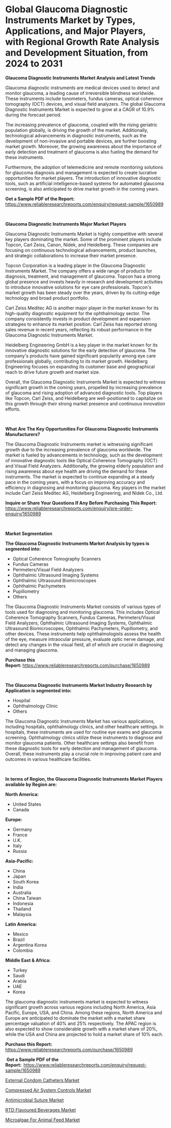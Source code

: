 <p><h1>Global Glaucoma Diagnostic Instruments Market by Types, Applications, and Major Players, with Regional Growth Rate Analysis and Development Situation, from 2024 to 2031</h1></p><p><strong>Glaucoma Diagnostic Instruments Market Analysis and Latest Trends</strong></p>
<p><p>Glaucoma diagnostic instruments are medical devices used to detect and monitor glaucoma, a leading cause of irreversible blindness worldwide. These instruments include tonometers, fundus cameras, optical coherence tomography (OCT) devices, and visual field analyzers. The global Glaucoma Diagnostic Instruments Market is expected to grow at a CAGR of 10.9% during the forecast period.</p><p>The increasing prevalence of glaucoma, coupled with the rising geriatric population globally, is driving the growth of the market. Additionally, technological advancements in diagnostic instruments, such as the development of non-invasive and portable devices, are further boosting market growth. Moreover, the growing awareness about the importance of early detection and treatment of glaucoma is also fueling the demand for these instruments.</p><p>Furthermore, the adoption of telemedicine and remote monitoring solutions for glaucoma diagnosis and management is expected to create lucrative opportunities for market players. The introduction of innovative diagnostic tools, such as artificial intelligence-based systems for automated glaucoma screening, is also anticipated to drive market growth in the coming years.</p></p>
<p><strong>Get a Sample PDF of the Report:&nbsp;</strong> <a href="https://www.reliableresearchreports.com/enquiry/request-sample/1650989">https://www.reliableresearchreports.com/enquiry/request-sample/1650989</a></p>
<p>&nbsp;</p>
<p><strong>Glaucoma Diagnostic Instruments Major Market Players</strong></p>
<p><p>Glaucoma Diagnostic Instruments Market is highly competitive with several key players dominating the market. Some of the prominent players include Topcon, Carl Zeiss, Canon, Nidek, and Heidelberg. These companies are focusing on continuous technological advancements, product launches, and strategic collaborations to increase their market presence.</p><p>Topcon Corporation is a leading player in the Glaucoma Diagnostic Instruments Market. The company offers a wide range of products for diagnosis, treatment, and management of glaucoma. Topcon has a strong global presence and invests heavily in research and development activities to introduce innovative solutions for eye care professionals. Topcon's market growth has been steady over the years, driven by its cutting-edge technology and broad product portfolio.</p><p>Carl Zeiss Meditec AG is another major player in the market known for its high-quality diagnostic equipment for the ophthalmology sector. The company consistently invests in product development and expansion strategies to enhance its market position. Carl Zeiss has reported strong sales revenue in recent years, reflecting its robust performance in the Glaucoma Diagnostic Instruments Market.</p><p>Heidelberg Engineering GmbH is a key player in the market known for its innovative diagnostic solutions for the early detection of glaucoma. The company's products have gained significant popularity among eye care professionals globally, contributing to its market growth. Heidelberg Engineering focuses on expanding its customer base and geographical reach to drive future growth and market size.</p><p>Overall, the Glaucoma Diagnostic Instruments Market is expected to witness significant growth in the coming years, propelled by increasing prevalence of glaucoma and rising adoption of advanced diagnostic tools. Top players like Topcon, Carl Zeiss, and Heidelberg are well-positioned to capitalize on this growth through their strong market presence and continuous innovation efforts.</p></p>
<p>&nbsp;</p>
<p><strong>What Are The Key Opportunities For Glaucoma Diagnostic Instruments Manufacturers?</strong></p>
<p><p>The Glaucoma Diagnostic Instruments market is witnessing significant growth due to the increasing prevalence of glaucoma worldwide. The market is fueled by advancements in technology, such as the development of innovative diagnostic tools like Optical Coherence Tomography (OCT) and Visual Field Analyzers. Additionally, the growing elderly population and rising awareness about eye health are driving the demand for these instruments. The market is expected to continue expanding at a steady pace in the coming years, with a focus on improving accuracy and efficiency in diagnosing and monitoring glaucoma. Key players in the market include Carl Zeiss Meditec AG, Heidelberg Engineering, and Nidek Co., Ltd.</p></p>
<p><strong>Inquire or Share Your Questions If Any Before Purchasing This Report:</strong> <a href="https://www.reliableresearchreports.com/enquiry/pre-order-enquiry/1650989">https://www.reliableresearchreports.com/enquiry/pre-order-enquiry/1650989</a></p>
<p>&nbsp;</p>
<p><strong>Market Segmentation</strong></p>
<p><strong>The Glaucoma Diagnostic Instruments Market Analysis by types is segmented into:</strong></p>
<p><ul><li>Optical Coherence Tomography Scanners</li><li>Fundus Cameras</li><li>Perimeters/Visual Field Analyzers</li><li>Ophthalmic Ultrasound Imaging Systems</li><li>Ophthalmic Ultrasound Biomicroscopes</li><li>Ophthalmic Pachymeters</li><li>Pupillometry</li><li>Others</li></ul></p>
<p><p>The Glaucoma Diagnostic Instruments Market consists of various types of tools used for diagnosing and monitoring glaucoma. This includes Optical Coherence Tomography Scanners, Fundus Cameras, Perimeters/Visual Field Analyzers, Ophthalmic Ultrasound Imaging Systems, Ophthalmic Ultrasound Biomicroscopes, Ophthalmic Pachymeters, Pupillometry, and other devices. These instruments help ophthalmologists assess the health of the eye, measure intraocular pressure, evaluate optic nerve damage, and detect any changes in the visual field, all of which are crucial in diagnosing and managing glaucoma.</p></p>
<p><strong>Purchase this Report:&nbsp;</strong><a href="https://www.reliableresearchreports.com/purchase/1650989">https://www.reliableresearchreports.com/purchase/1650989</a></p>
<p>&nbsp;</p>
<p><strong>The Glaucoma Diagnostic Instruments Market Industry Research by Application is segmented into:</strong></p>
<p><ul><li>Hospital</li><li>Ophthalmology Clinic</li><li>Others</li></ul></p>
<p><p>The Glaucoma Diagnostic Instruments Market has various applications, including hospitals, ophthalmology clinics, and other healthcare settings. In hospitals, these instruments are used for routine eye exams and glaucoma screening. Ophthalmology clinics utilize these instruments to diagnose and monitor glaucoma patients. Other healthcare settings also benefit from these diagnostic tools for early detection and management of glaucoma. Overall, these instruments play a crucial role in improving patient care and outcomes in various healthcare facilities.</p></p>
<p>&nbsp;</p>
<p><strong>In terms of Region, the Glaucoma Diagnostic Instruments Market Players available by Region are:</strong></p>
<p>
    <p> <strong> North America: </strong>
        <ul>
            <li>United States</li>
            <li>Canada</li>
        </ul>
        </p> 
    <p> <strong> Europe: </strong>
        <ul>
            <li>Germany</li>
            <li>France</li>
            <li>U.K.</li>
            <li>Italy</li>
            <li>Russia</li>
        </ul>
        </p> 
    <p> <strong> Asia-Pacific: </strong>
        <ul>
            <li>China</li>
            <li>Japan</li>
            <li>South Korea</li>
            <li>India</li>
            <li>Australia</li>
            <li>China Taiwan</li>
            <li>Indonesia</li>
            <li>Thailand</li>
            <li>Malaysia</li>
        </ul>
        </p> 
    <p> <strong> Latin America: </strong>
        <ul>
            <li>Mexico</li>
            <li>Brazil</li>
            <li>Argentina Korea</li>
            <li>Colombia</li>
        </ul>
        </p> 
    <p> <strong> Middle East & Africa: </strong>
        <ul>
            <li>Turkey</li>
            <li>Saudi</li>
            <li>Arabia</li>
            <li>UAE</li>
            <li>Korea</li>
        </ul>
    </p>
    </p>
<p><p>The glaucoma diagnostic instruments market is expected to witness significant growth across various regions including North America, Asia Pacific, Europe, USA, and China. Among these regions, North America and Europe are anticipated to dominate the market with a market share percentage valuation of 40% and 25% respectively. The APAC region is also expected to show considerable growth with a market share of 20%, while the USA and China are projected to hold a market share of 10% each.</p></p>
<p><strong>Purchase this Report: </strong><a href="https://www.reliableresearchreports.com/purchase/1650989">https://www.reliableresearchreports.com/purchase/1650989</a></p>
<p>&nbsp;<strong>Get a Sample PDF of the Report:&nbsp;&nbsp;</strong><a href="https://www.reliableresearchreports.com/enquiry/request-sample/1650989">https://www.reliableresearchreports.com/enquiry/request-sample/1650989</a></p>
<p><strong></strong></p>
<p><p><a href="https://issuu.com/reportprime-2/docs/external-condom-catheters-market-size-2030.pptx">External Condom Catheters Market</a></p><p><a href="https://issuu.com/reportprime-2/docs/compressed-air-system-controls-market-size-2030.pp">Compressed Air System Controls Market</a></p><p><a href="https://medium.com/@blockchainbaron55/antimicrobial-suture-market-size-cagr-trends-2024-2030-67485b0c5a52">Antimicrobial Suture Market</a></p><p><a href="https://github.com/castoriffic/Market-Research-Report-List-3/blob/main/rtd-flavoured-beverages-market.md">RTD Flavoured Beverages Market</a></p><p><a href="https://github.com/yoshih12/Market-Research-Report-List-1/blob/main/microalgae-for-animal-feed-market.md">Microalgae For Animal Feed Market</a></p></p>